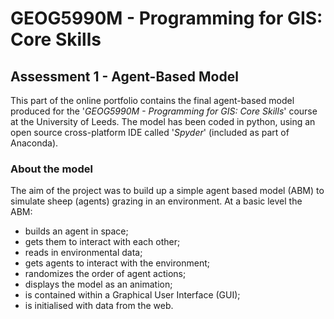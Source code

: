 # GEOG5990M - Programming for GIS: Core Skills 
## Assessment 1 - Agent-Based Model
This part of the online portfolio contains the final agent-based model produced for the '*GEOG5990M - Programming for GIS: Core Skills*' course at the University of Leeds. The model has been coded in python, using an open source cross-platform IDE called '*Spyder*' (included as part of Anaconda). 
### About the model
The aim of the project was to build up a simple agent based model (ABM) to simulate sheep (agents) grazing in an environment. At a basic level the ABM:
- builds an agent in space;
- gets them to interact with each other;
- reads in environmental data;
- gets agents to interact with the environment;
- randomizes the order of agent actions;
- displays the model as an animation;
- is contained within a Graphical User Interface (GUI);
- is initialised with data from the web.

